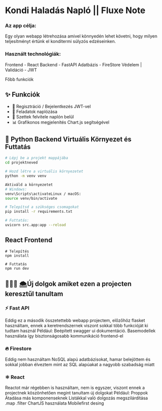 # Kondi Haladás Napló || Fluxe Note

### Az app célja:
Egy olyan webapp létrehozása amivel könnyedén lehet követni, hogy milyen teljesítményt értünk el konditermi súlyzós edzéseinken.

### Használt technológiák:

Frontend - React
Backend - FastAPI
Adatbázis - FireStore
Védelem | Validáció - JWT



Főbb funkciók

## ✨ Funkciók

- 🔐 Regisztráció / Bejelentkezés JWT-vel
- 📓 Feladatok naplózása
- 🧱 Szettek felvitele naplón belül
- 📊 Grafikonos megjelenítés Chart.js segítségével






## 🐍 Python Backend Virtuális Környezet és Futtatás

```bash
# Lépj be a projekt mappájába
cd projektneved

# Hozd létre a virtuális környezetet
python -m venv venv

Aktiváld a környezetet
# Windows:
venv\Scripts\activateLinux / macOS:
source venv/bin/activate

# Telepítsd a szükséges csomagokat
pip install -r requirements.txt

# Futtatás:
uvicorn src.app:app --reload
```

## React Frontend

```
# Telepítés
npm install

# Futtatás
npm run dev
```


## 👨🏻‍💻 🌨️Új dolgok amiket ezen a projecten keresztűl tanultam

### ⚡️ Fast API
Eddig ez a második összetettebb webapp projectem, előzőhöz flasket használtam, ennek a keretrendszernek viszont sokkal több funkcióját ki tudtam használ
Például:
Beépített swagger ui dokumentáció.
Basemodellek használata így bisztonságosabb kommunikáció frontend-el


### 🔥 Firestore
Eddig nem használtam NoSQL alapú adatbázisokat, hamar belejöttem és sokkal jobban élveztem mint az SQL alapúakat a nagyobb szabadság miatt

### ⚛️ React
Reactot már régebben is használtam, nem is egyszer, viszont ennek a projectnek köszönhetően megint tanultam új dolgokat 
Például:
Proppok Átadása más komponenseknek
Listákkal való dolgozás megszilárdítása .map .filter
ChartJS használata
Mobilefirst desing






